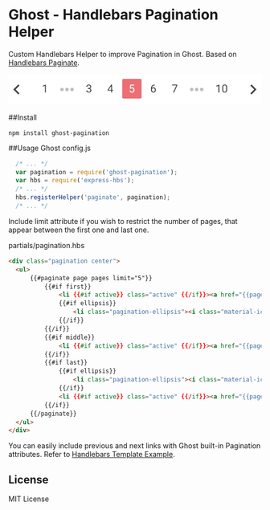 # Ghost - Handlebars Pagination Helper
Custom Handlebars Helper to improve Pagination in Ghost. Based on [Handlebars Paginate](https://github.com/olalonde/handlebars-paginate).

![preview](https://github.com/danielr18/ghost-pagination/raw/master/preview.jpg)

##Install
```
npm install ghost-pagination
```
##Usage
Ghost config.js
```javascript
  /* ... */  
  var pagination = require('ghost-pagination');
  var hbs = require('express-hbs');
  /* ... */
  hbs.registerHelper('paginate', pagination);
  /* ... */  
```

Include limit attribute if you wish to restrict the number of pages, that appear between the first one and last one.

partials/pagination.hbs

```html
<div class="pagination center">
  <ul>      
      {{#paginate page pages limit="5"}}
          {{#if first}}
              <li {{#if active}} class="active" {{/if}}><a href="{{page_url n}}">{{n}}</a></li>
              {{#if ellipsis}}
                  <li class="pagination-ellipsis"><i class="material-icons">more_horiz</i></li>
              {{/if}}
          {{/if}}
          {{#if middle}}
              <li {{#if active}} class="active" {{/if}}><a href="{{page_url n}}">{{n}}</a></li>
          {{/if}}
          {{#if last}}
              {{#if ellipsis}}
                  <li class="pagination-ellipsis"><i class="material-icons">more_horiz</i></li>
              {{/if}}
              <li {{#if active}} class="active" {{/if}}><a href="{{page_url n}}">{{n}}</a></li>
          {{/if}}
      {{/paginate}}
  </ul>
</div>
```
You can easily include previous and next links with Ghost built-in Pagination attributes. Refer to [Handlebars Template Example](examples/pagination.hbs).

## License

MIT License
